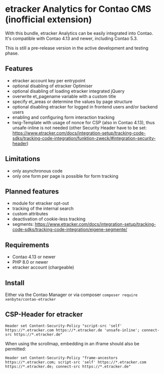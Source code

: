 # etracker Analytics for Contao CMS (inofficial extension)

With this bundle, etracker Analytics can be easily integrated into Contao. It's compatible with Contao 4.13 and newer,
including Contao 5.3.

This is still a pre-release version in the active development and testing phase.

## Features
* etracker account key per entrypoint
* optional disabling of etracker Optimiser
* optional disabling of loading etracker integrated jQuery
* overwrite et_pagename variable with a custom title 
* specify et_areas or determine the values by page structure
* optional disabling etracker for logged in frontend users and/or backend users
* enabling and configuring form interaction tracking
* twig-Template with usage of nonce for CSP (also in Contao 4.13), thus unsafe-inline is not needed (other Security Header have to be set: https://www.etracker.com/docs/integration-setup/tracking-code-sdks/tracking-code-integration/funktion-zweck/#integration-security-header)

## Limitations
* only asynchronous code
* only one form per page is possible for form tracking

## Planned features
* module for etracker opt-out
* tracking of the internal search
* custom attributes
* deactivation of cookie-less tracking
* segments: https://www.etracker.com/docs/integration-setup/tracking-code-sdks/tracking-code-integration/eigene-segmente/

## Requirements
* Contao 4.13 or newer
* PHP 8.0 or newer
* etracker account (chargeable)

## Install

Either via the Contao Manager or via composer `composer require xenbyte/contao-etracker`

## CSP-Header for etracker
```
Header set Content-Security-Policy "script-src 'self' https://*.etracker.com https://*.etracker.de 'unsafe-inline'; connect-src https://*.etracker.de"
```

When using the scrollmap, embedding in an iframe should also be permitted:

```
Header set Content-Security-Policy "frame-ancestors https://*.etracker.com; script-src 'self' https://*.etracker.com https://*.etracker.de; connect-src https://*.etracker.de"
```
